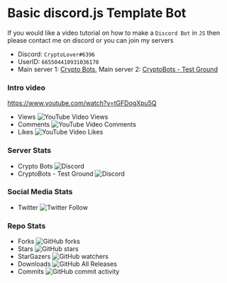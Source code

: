 #  Basic discord.js Template Bot


If you would like a video tutorial on how to make a `Discord Bot` in `JS` then please contact me on discord or you can join my servers

* Discord: `CryptoLover#6396` 
* UserID: `665504410931036170`
* Main server 1: [Crypto Bots](https://discord.gg/9ZKxG7Y), Main server 2: [CryptoBots - Test Ground](https://discord.gg/YJyYTTe)

### Intro video 
https://www.youtube.com/watch?v=tGFDogXpu5Q
* Views ![YouTube Video Views](https://img.shields.io/youtube/views/tGFDogXpu5Q?style=social)
* Comments ![YouTube Video Comments](https://img.shields.io/youtube/comments/tGFDogXpu5Q?style=social)
* Likes ![YouTube Video Likes](https://img.shields.io/youtube/likes/tGFDogXpu5Q?style=social)


### Server Stats
* Crypto Bots ![Discord](https://img.shields.io/discord/665525153052229673) 
* CryptoBots - Test Ground ![Discord](https://img.shields.io/discord/668058672743579658)

### Social Media Stats
* Twitter ![Twitter Follow](https://img.shields.io/twitter/follow/CryptoLover705?style=social)

### Repo Stats
* Forks ![GitHub forks](https://img.shields.io/github/forks/CryptoLover705/discord.js_TemplateBot-Tutorial_Series?style=social)
* Stars ![GitHub stars](https://img.shields.io/github/stars/CryptoLover705/discord.js_TemplateBot-Tutorial_Series?style=social)
* StarGazers ![GitHub watchers](https://img.shields.io/github/watchers/CryptoLover705/discord.js_TemplateBot-Tutorial_Series?style=social)
* Downloads ![GitHub All Releases](https://img.shields.io/github/downloads/CryptoLover705/discord.js_TemplateBot-Tutorial_Series/total)
* Commits ![GitHub commit activity](https://img.shields.io/github/commit-activity/y/CryptoLover705/discord.js_TemplateBot-Tutorial_Series)

